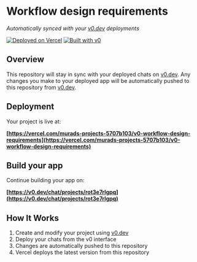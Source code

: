 # Workflow design requirements

*Automatically synced with your [v0.dev](https://v0.dev) deployments*

[![Deployed on Vercel](https://img.shields.io/badge/Deployed%20on-Vercel-black?style=for-the-badge&logo=vercel)](https://vercel.com/murads-projects-5707b103/v0-workflow-design-requirements)
[![Built with v0](https://img.shields.io/badge/Built%20with-v0.dev-black?style=for-the-badge)](https://v0.dev/chat/projects/rot3e7rIgpq)

## Overview

This repository will stay in sync with your deployed chats on [v0.dev](https://v0.dev).
Any changes you make to your deployed app will be automatically pushed to this repository from [v0.dev](https://v0.dev).

## Deployment

Your project is live at:

**[https://vercel.com/murads-projects-5707b103/v0-workflow-design-requirements](https://vercel.com/murads-projects-5707b103/v0-workflow-design-requirements)**

## Build your app

Continue building your app on:

**[https://v0.dev/chat/projects/rot3e7rIgpq](https://v0.dev/chat/projects/rot3e7rIgpq)**

## How It Works

1. Create and modify your project using [v0.dev](https://v0.dev)
2. Deploy your chats from the v0 interface
3. Changes are automatically pushed to this repository
4. Vercel deploys the latest version from this repository